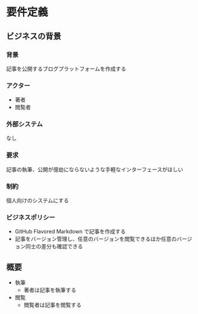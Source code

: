 # 要件定義

## ビジネスの背景

### 背景

記事を公開するブログプラットフォームを作成する

### アクター

- 著者
- 閲覧者

### 外部システム

なし

### 要求

記事の執筆、公開が億劫にならないような手軽なインターフェースがほしい

### 制約

個人向けのシステムにする

### ビジネスポリシー

- GitHub Flavored Markdown で記事を作成する
- 記事をバージョン管理し、任意のバージョンを閲覧できるほか任意のバージョン同士の差分も確認できる

## 概要

- 執筆
    - 著者は記事を執筆する
- 閲覧
    - 閲覧者は記事を閲覧する

